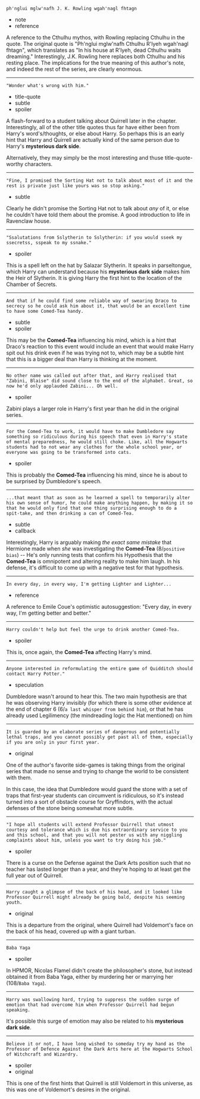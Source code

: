 ```
ph'nglui mglw'nafh J. K. Rowling wgah'nagl fhtagn
```

* note
* reference

A reference to the Cthulhu mythos, with Rowling replacing Cthulhu in
the quote.  The original quote is "Ph'nglui mglw'nafh Cthulhu R'lyeh
wgah'nagl fhtagn", which translates as "In his house at R'lyeh, dead
Cthulhu waits dreaming."  Interestingly, J.K. Rowling here replaces
both Cthulhu and his resting place.  The implications for the true
meaning of this author's note, and indeed the rest of the series, are
clearly enormous.

---

```
"Wonder what's wrong with him."
```

* title-quote
* subtle
* spoiler

A flash-forward to a student talking about Quirrell later in the
chapter.  Interestingly, all of the other title quotes thus far have
either been from Harry's word's/thoughts, or else about Harry.  So
perhaps this is an early hint that Harry and Quirrell are actually
kind of the same person due to Harry's **mysterious dark side**.

Alternatively, they may simply be the most interesting and thuse
title-quote-worthy characters.

---

```
"Fine, I promised the Sorting Hat not to talk about most of it and the
rest is private just like yours was so stop asking."
```

* subtle

Clearly he didn't promise the Sorting Hat not to talk about *any* of
it, or else he couldn't have told them about the promise.  A good
introduction to life in Ravenclaw house.

---

```
"Ssalutations from Sslytherin to Sslytherin: if you would sseek my
ssecretss, sspeak to my ssnake."
```

* spoiler

This is a spell left on the hat by Salazar Slytherin.  It speaks in
parseltongue, which Harry can understand because his **mysterious dark
side** makes him the Heir of Slytherin.  It is giving Harry the first
hint to the location of the Chamber of Secrets.

---

```
And that if he could find some reliable way of swearing Draco to
secrecy so he could ask him about it, that would be an excellent time
to have some Comed-Tea handy.
```

* subtle
* spoiler

This may be the **Comed-Tea** influencing his mind, which is a hint
that Draco's reaction to this event would include an event that would
make Harry spit out his drink even if he was trying not to, which may
be a subtle hint that this is a bigger deal than Harry is thinking at
the moment.

---

```
No other name was called out after that, and Harry realised that
"Zabini, Blaise" did sound close to the end of the alphabet. Great, so
now he'd only applauded Zabini... Oh well.
```

* spoiler

Zabini plays a larger role in Harry's first year than he did in the
original series.

---

```
For the Comed-Tea to work, it would have to make Dumbledore say
something so ridiculous during his speech that even in Harry's state
of mental preparedness, he would still choke. Like, all the Hogwarts
students had to not wear any clothes for the whole school year, or
everyone was going to be transformed into cats.
```

* spoiler

This is probably the **Comed-Tea** influencing his mind, since he is
about to be surprised by Dumbledore's speech.

---

```
...that meant that as soon as he learned a spell to temporarily alter
his own sense of humor, he could make anything happen, by making it so
that he would only find that one thing surprising enough to do a
spit-take, and then drinking a can of Comed-Tea.
```

* subtle
* callback

Interestingly, Harry is arguably making *the exact same mistake* that
Hermione made when *she* was investigating the **Comed-Tea**
(8/`positive bias`) -- He's only running tests that confirm his
Hypothesis that the **Comed-Tea** is omnipotent and altering reality
to make him laugh.  In his defense, it's difficult to come up with a
negative test for that hypothesis.

---

```
In every day, in every way, I'm getting Lighter and Lighter...
```

* reference

A reference to Emile Coue's optimistic autosuggestion: "Every day, in
every way, I'm getting better and better."

---

```
Harry couldn't help but feel the urge to drink another Comed-Tea.
```

* spoiler

This is, once again, the **Comed-Tea** affecting Harry's mind.

---

```
Anyone interested in reformulating the entire game of Quidditch should
contact Harry Potter."
```

* speculation

Dumbledore wasn't around to hear this.  The two main hypothesis are
that he was observing Harry invisibly (for which there is some other
evidence at the end of chapter 6 (6/`a last whisper from behind him`),
or that he has already used Legilimency (the mindreading logic the Hat
mentioned) on him

---

```
It is guarded by an elaborate series of dangerous and potentially
lethal traps, and you cannot possibly get past all of them, especially
if you are only in your first year.
```

* original

One of the author's favorite side-games is taking things from the
original series that made no sense and trying to change the world to
be consistent with them.

In this case, the idea that Dumbledore would guard the stone with a
set of traps that first-year students can circumvent is ridiculous, so
it's instead turned into a sort of obstacle course for Gryffindors,
with the actual defenses of the stone being somewhat more subtle.

---

```
"I hope all students will extend Professor Quirrell that utmost
courtesy and tolerance which is due his extraordinary service to you
and this school, and that you will not pester us with any niggling
complaints about him, unless you want to try doing his job."
```

* spoiler

There is a curse on the Defense against the Dark Arts position such
that no teacher has lasted longer than a year, and they're hoping to
at least get the full year out of Quirrell.

---

```
Harry caught a glimpse of the back of his head, and it looked like
Professor Quirrell might already be going bald, despite his seeming
youth.
```

* original

This is a departure from the original, where Quirrell had Voldemort's
face on the back of his head, covered up with a giant turban.

---

```
Baba Yaga
```

* spoiler

In HPMOR, Nicolas Flamel didn't create the philosopher's stone, but
instead obtained it from Baba Yaga, either by murdering her or
marrying her (108/`Baba Yaga`).

---

```
Harry was swallowing hard, trying to suppress the sudden surge of
emotion that had overcome him when Professor Quirrell had begun
speaking.
```

It's possible this surge of emotion may also be related to his
**mysterious dark side**.

---

```
Believe it or not, I have long wished to someday try my hand as the
Professor of Defence Against the Dark Arts here at the Hogwarts School
of Witchcraft and Wizardry.
```

* spoiler
* original

This is one of the first hints that Quirrell is still Voldemort in
this universe, as this was one of Voldemort's desires in the original.
